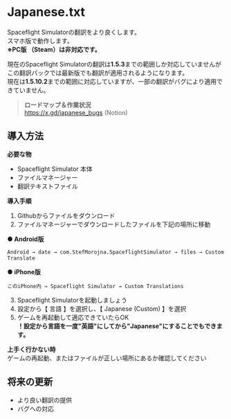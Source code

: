 # Japanese.txt
Spaceflight Simulatorの翻訳をより良くします。  
スマホ版で動作します。  
**※PC版 （Steam）は非対応です。**

現在のSpaceflight Simulatorの翻訳は**1.5.3**までの範囲しか対応していませんが  
この翻訳パックでは最新版でも翻訳が適用されるようになります。  
現在は**1.5.10.2**までの範囲に対応していますが、一部の翻訳がバグにより適用できていません。

> **ロードマップ＆作業状況**  
> https://x.gd/japanese_bugs (Notion)

**導入方法**
---

**必要な物**
+ Spaceflight Simulator 本体
+ ファイルマネージャー
+ 翻訳テキストファイル

**導入手順**

1. Githubからファイルをダウンロード
2. ファイルマネージャーでダウンロードしたファイルを下記の場所に移動  

**● Android版**
``` 
Android → date → com.StefMorojna.SpaceflightSimulator → files → Custom Translate
```
**● iPhone版**
```
このiPhone内 → Spaceflight Simulator → Custom Translations
```
3. Spaceflight Simulatorを起動しましょう
4. 設定から【 言語 】を選択し、【 Japanese (Custom) 】を選択
5. ゲームを再起動して適応できていたらOK  
**！設定から言語を一度"英語"にしてから"Japanese"にすることでもできます。**

**上手く行かない時**  
ゲームの再起動、またはファイルが正しい場所にあるか確認してください  

**将来の更新**
---
- より良い翻訳の提供
- バグへの対応
